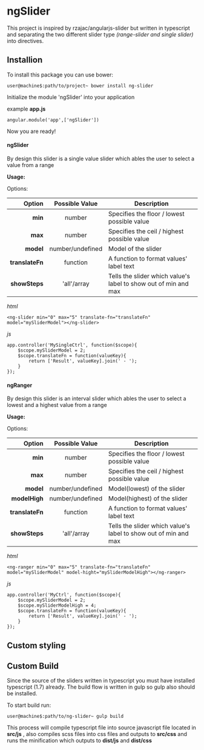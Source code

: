 # ngSlider

This project is inspired by rzajac/angularjs-slider but written in typescript and separating the two different slider type _(range-slider and single slider)_ into directives.

## Installion

To install this package you can use bower:

    user@machine$:path/to/project~ bower install ng-slider

Initialize the module 'ngSlider' into your application

example __app.js__

    angular.module('app',['ngSlider'])

Now you are ready!

#### ngSlider
By design this slider is a single value slider which ables the user to select a value from a range

__Usage:__

Options:

| Option          | Possible Value   | Description                                                     |
| --------------: |:----------------:| --------------------------------------------------------------- |
| __min__         | number           | Specifies the floor / lowest possible value                     |
| __max__         | number           | Specifies the ceil / highest possible value                     |
| __model__       | number/undefined | Model of the slider                                             |
| __translateFn__ | function         | A function to format values' label text                         |
| __showSteps__   | 'all'/array      | Tells the slider which value's label to show out of min and max |

_html_

    <ng-slider min="0" max="5" translate-fn="translateFn" model="mySliderModel"></ng-slider>

_js_

    app.controller('MySingleCtrl', function($scope){
        $scope.mySliderModel = 2;
        $scope.translateFn = function(valueKey){
            return ['Result', valueKey].join(' - ');
        }
    });

#### ngRanger

By design this slider is an interval slider which ables the user to select a lowest and a highest value from a range

__Usage:__

Options:

| Option          | Possible Value   | Description                                                     |
| --------------: |:----------------:| --------------------------------------------------------------- |
| __min__         | number           | Specifies the floor / lowest possible value                     |
| __max__         | number           | Specifies the ceil / highest possible value                     |
| __model__       | number/undefined | Model(lowest) of the slider                                     |
| __modelHigh__   | number/undefined | Model(highest) of the slider                                    |
| __translateFn__ | function         | A function to format values' label text                         |
| __showSteps__   | 'all'/array      | Tells the slider which value's label to show out of min and max |

_html_

    <ng-ranger min="0" max="5" translate-fn="translateFn" model="mySliderModel" model-hight="mySliderModelHigh"></ng-ranger>

_js_

    app.controller('MyCtrl', function($scope){
        $scope.mySliderModel = 2;
        $scope.mySliderModelHigh = 4;
        $scope.translateFn = function(valueKey){
            return ['Result', valueKey].join(' - ');
        }
    });

## Custom styling

## Custom Build
Since the source of the sliders written in typescript you must have installed typescript (1.7) already.
The build flow is written in gulp so gulp also should be installed.

To start build run:

    user@machine$:path/to/ng-slider~ gulp build

This process will compile typescript file into source javascript file located in __src/js__ , also compiles scss files into css files and outputs to __src/css__ and runs the minification which outputs to __dist/js__ and __dist/css__
